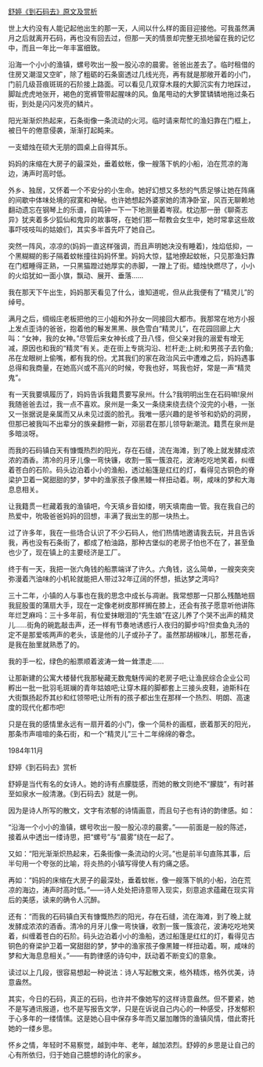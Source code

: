 [舒婷《到石码去》原文及赏析](https://www.vrrw.net/wx/10925.html)

世上大约没有人能记起他出生的那一天，人间以什么样的面目迎接他。可我虽然满月之后就离开石码，再也没有回去过，但那一天的情景却完整无损地留在我的记忆中，而且一年比一年丰富细致。

沿海一个小小的渔镇，螺号吹出一股一股沁凉的晨雾。爸爸出差去了。临时租借的住房又潮湿又空旷，除了粗砺的石条窗透过几线光亮，再有就是那敞开着的小门，门前几级苔痕斑斑的石阶接上路面。可以看见几双穿木屐的大脚沉实有力地踩过，脚趾虎虎地张开，褐色的宽裤管带起腥味的风。鱼尾甩动的大箩筐辚辚地拖过条石街，到处是闪闪发亮的鳞片。

阳光渐渐炽热起来，石条街像一条流动的火河。临时请来帮忙的渔妇靠在门框上，被日午的倦意侵袭，渐渐打起盹来。

一支蜡烛在硕大无朋的圆桌上自得其乐。

妈妈的床缩在大房子的最深处，垂着蚊帐，像一艘落下帆的小船，泊在荒凉的海边，涛声时高时低。



外乡、独居，又怀着一个不安分的小生命。她好幻想又多愁的气质足够让她在阵痛的间歇中体味处境的寂寞和神秘。也许她想起外婆家她的清净卧室，风百无聊赖地翻动遗忘在钢琴上的乐谱，自鸣钟一下一下地测量着岑寂。枕边那一册《聊斋志异》犹夹着多少狐仙和鬼异的故事呀，在她们那一帮教会女生中，她时常拿这些故事吓吱吱叫的姑娘们，其实多半首先吓了她自己。

突然一阵风，凉凉的(妈妈一直这样强调，而且声明她决没有睡着)，烛焰低抑，一个黑糊糊的影子隔着蚊帐撞往妈妈怀里。妈妈大惊，猛地撩起蚊帐，只见那渔妇靠在门框睡得正熟，一只黑猫蹬过她厚实的赤脚，一蹭上了街。蜡烛快燃尽了，小小的火焰犹如一面小旗，飘动、展开、垂落……

我在那天下午出生，妈妈那天看见了什么，谁知道呢，但从此我便有了“精灵儿”的绰号。

满月之后，绸缎庄老板把他的三小姐和外孙女一同接回大都市。我那常在地方小报上发点歪诗的爸爸，抱着他的鬈发黑黑、肤色雪白“精灵儿”，在花园回廊上大叫：“女神，我的女神。”尽管后来女神长成了丑八怪，但父亲对我的溺爱有增无减，原因也和我的“精灵”有关。走在街上专挑沟沿、栏杆走;上树;和男孩子去钓鱼;吊在龙眼树上偷嘴，都有我的份。尤其我们的家在政治风云中遭难之后，妈妈遇事总得和我商量，在她高兴或不高兴的时候，夸我也好，骂我也好，常是一声“精灵鬼”。

有一天我要填履历了，妈妈告诉我籍贯要写泉州。什么?我明明出生在石码嘛!泉州我随爸爸去过，我一点不喜欢。泉州是一条又一条绕来绕去绕个没完的小巷，一张又一张据说是亲属而又从未见过面的脸孔。我唯一感兴趣的是爷爷和奶奶的洞房，但那已被我叫不出辈分的族亲翻修一新，邓丽君在那儿领导新潮流。籍贯在泉州是多暗淡呀。

而我的石码镇白天有慷慨热烈的阳光，存在石缝，流在海滩，到了晚上就发酵成浓浓的酒香。清冷的月牙儿像一弯快镰，收割一簇一簇浪花，波涛吃吃地笑着，纠缠着苍白的石阶。码头边泊着小小的渔船，透过船篷是红红的灯，看得见古铜色的脊梁护卫着一窝甜甜的梦，梦中的渔家孩子像黑鳗一样扭动着。啊，咸味的梦和大海息息相关。

让我籍贯一栏藏着我的渔镇吧，今天填乡音如缕，明天填南曲一管。我在我自己的热爱中，吮吸爸爸妈妈的回想，丰满了我出生的那一块热土。

过了许多年，我在一些场合认识了不少石码人，他们热情地邀请我去玩，并且告诉我，再也没有石条街了，都成了柏油路，那种古堡似的老房子怕也不在了，甚至鱼也少了，现在镇上的主要经济是工厂。

终于有一天，我把一张六角钱的船票端详了许久。六角钱，这么简单，一艘突突突弥漫着汽油味的小机轮就能把人带过32年辽阔的怀想，抵达梦之湾吗?

三十二年，小镇的人与事也在我的思念中成长与凋谢。我常想那一只那么残酷地掴我屁股蛋的蒲扇大手，现在一定像老树皮那样搁在膝上，还会有孩子愿意听他讲陈年烂芝麻吗：三十多年前，有位爱抹眼泪的“先生娘”在这儿养了个哭不出声的精灵儿……街角的碗匙敲击声，还一样有节奏地诱惑行人夜归的脚步吗?但卖鱼丸汤的定不是那爱咳两声的老头，该是他的儿子或孙子了。虽然那胡椒味儿，那葱花香，是我在胎里就熟悉了的。

我的手一松，绿色的船票顺着波涛一耸一耸漂走……

让那新建的公寓大楼替代我那秘藏无数鬼魅传闻的老房子吧;让渔民综合企业公司孵出一批一批羽毛斑斓的青年姑娘吧;让穿木屐的脚都套上三接头皮鞋，迪斯科在大街飘扬起乔其纱和红领带吧;让所有的孩子都出生在那样一个热烈、明朗、高速度的现代化都市吧!

只是在我的感情里永远有一扇开着的小门，像一个简朴的画框，嵌着那天的阳光，那条市声喧喧的条石街，和一个“精灵儿”三十二年绵绵的眷念。

1984年11月

舒婷《到石码去》赏析

舒婷是当代有名的女诗人。她的诗有点朦胧感，而她的散文则绝不“朦胧”，有时甚至如泉水一般清澈。《到石码去》就是一例。

因为是诗人所写的散文，文字有浓郁的诗情画意，而且句子也有诗的韵律感。如：

“沿海一个小小的渔镇，螺号吹出一股一股沁凉的晨雾。”——前面是一般的陈述，接着从中透出一缕诗思，把“螺号”与“晨雾”绕在一起了。

又如：“阳光渐渐炽热起来，石条街像一条流动的火河。”也是前半句直陈其事，后半句用一个夸张的比喻，将炎热的小镇写得使人有灼痛之感。

再如：“妈妈的床缩在大房子的最深处，垂着蚊帐，像一艘落下帆的小船，泊在荒凉的海边，涛声时高时低。”——诗人处处把诗意带入现实，刻意追求蕴藏在现实背后的美感，读来的确令人沉醉。

还有：“而我的石码镇白天有慷慨热烈的阳光，存在石缝，流在海滩，到了晚上就发酵成浓浓的酒香。清冷的月牙儿像一弯快镰，收割一簇一簇浪花，波涛吃吃地笑着，纠缠着苍白的石阶。码头边泊着小小的渔船，透过船篷是红红的灯，看得见古铜色的脊梁护卫着一窝甜甜的梦，梦中的渔家孩子像黑鳗一样扭动着。啊，咸味的梦和大海息息相关。”——有韵律感的诗句中，跃动着不断变幻的意象。

读过以上几段，很容易想起一种说法：诗人写起散文来，格外精炼，格外优美，诗意盎然。

其实，今日的石码，真正的石码，也许并不像她写的这样诗意盎然。但不要紧，她不是写通讯报道，也不是写报告文学，只是在诉说自己内心的一种感受，抒发郁积于心多年的一缕情愫。这是她心目中保存多年而又屡加雕饰的渔镇风情，借此寄托她的一缕乡思。

怀乡之情，年轻时不易察觉，越到中年、老年，越加浓烈。舒婷的乡思是让自己的心有所依归，归于她自己臆想的诗化的家乡。

